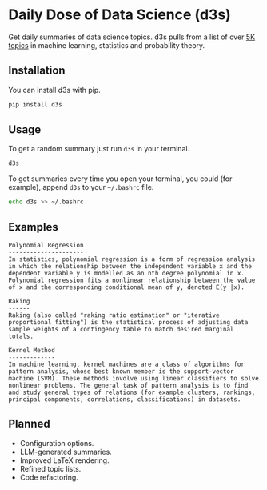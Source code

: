 # Daily Dose of Data Science (d3s)

Get daily summaries of data science topics. d3s pulls from a list of over [5K topics](https://github.com/oelin/d3s-topics) in machine learning, statistics and probability theory. 


## Installation

You can install d3s with pip.

```sh
pip install d3s
```


## Usage

To get a random summary just run `d3s` in your terminal.

```sh
d3s
```

To get summaries every time you open your terminal, you could (for example), append `d3s` to your `~/.bashrc` file.

```sh
echo d3s >> ~/.bashrc
```


## Examples

```
Polynomial Regression
---------------------
In statistics, polynomial regression is a form of regression analysis
in which the relationship between the independent variable x and the
dependent variable y is modelled as an nth degree polynomial in x.
Polynomial regression fits a nonlinear relationship between the value
of x and the corresponding conditional mean of y, denoted E(y |x).
```

```
Raking
------
Raking (also called "raking ratio estimation" or "iterative
proportional fitting") is the statistical process of adjusting data
sample weights of a contingency table to match desired marginal
totals.
```

```
Kernel Method
-------------
In machine learning, kernel machines are a class of algorithms for
pattern analysis, whose best known member is the support-vector
machine (SVM). These methods involve using linear classifiers to solve
nonlinear problems. The general task of pattern analysis is to find
and study general types of relations (for example clusters, rankings,
principal components, correlations, classifications) in datasets.
```


## Planned

* Configuration options.
* LLM-generated summaries.
* Improved LaTeX rendering.
* Refined topic lists.
* Code refactoring.


